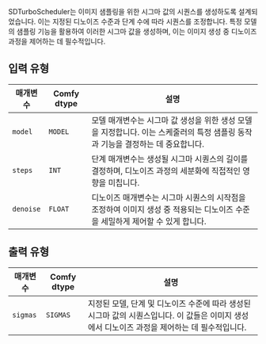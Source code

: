 
SDTurboScheduler는 이미지 샘플링을 위한 시그마 값의 시퀀스를 생성하도록 설계되었습니다. 이는 지정된 디노이즈 수준과 단계 수에 따라 시퀀스를 조정합니다. 특정 모델의 샘플링 기능을 활용하여 이러한 시그마 값을 생성하며, 이는 이미지 생성 중 디노이즈 과정을 제어하는 데 필수적입니다.

## 입력 유형

| 매개변수 | Comfy dtype | 설명 |
| --- | --- | --- |
| `model` | `MODEL` | 모델 매개변수는 시그마 값 생성을 위한 생성 모델을 지정합니다. 이는 스케줄러의 특정 샘플링 동작과 기능을 결정하는 데 중요합니다. |
| `steps` | `INT` | 단계 매개변수는 생성될 시그마 시퀀스의 길이를 결정하며, 디노이즈 과정의 세분화에 직접적인 영향을 미칩니다. |
| `denoise` | `FLOAT` | 디노이즈 매개변수는 시그마 시퀀스의 시작점을 조정하여 이미지 생성 중 적용되는 디노이즈 수준을 세밀하게 제어할 수 있게 합니다. |

## 출력 유형

| 매개변수 | Comfy dtype | 설명 |
| --- | --- | --- |
| `sigmas` | `SIGMAS` | 지정된 모델, 단계 및 디노이즈 수준에 따라 생성된 시그마 값의 시퀀스입니다. 이 값들은 이미지 생성에서 디노이즈 과정을 제어하는 데 필수적입니다. |
